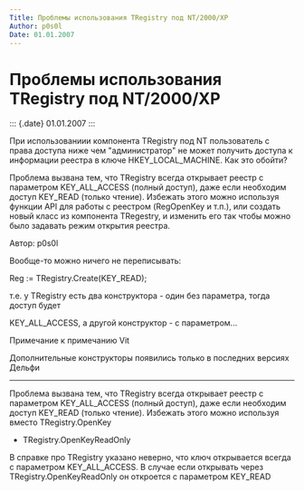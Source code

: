 ```yaml
---
Title: Проблемы использования TRegistry под NT/2000/XP
Author: p0s0l
Date: 01.01.2007
---
```


Проблемы использования TRegistry под NT/2000/XP
===============================================

::: {.date}
01.01.2007
:::

При использованиии компонента TRegistry под NT пользователь с права
доступа ниже чем \"администратор\" не может получить доступа к
информации реестра в ключе HKEY\_LOCAL\_MACHINE. Как это обойти?

Проблема вызвана тем, что TRegistry всегда открывает реестр с параметром
KEY\_ALL\_ACCESS (полный доступ), даже если необходим доступ KEY\_READ
(только чтение). Избежать этого можно используя функции API для работы с
реестром (RegOpenKey и т.п.), или создать новый класс из компонента
TRegestry, и изменить его так чтобы можно было задавать режим открытия
реестра.

Автор: p0s0l

Вообще-то можно ничего не переписывать:

Reg := TRegistry.Create(KEY\_READ);

т.е. у TRegistry есть два конструктора - один без параметра, тогда
доступ будет

KEY\_ALL\_ACCESS, а другой конструктор - с параметром\...

Примечание к примечанию Vit

Дополнительные конструкторы появились только в последних версиях Дельфи

------------------------------------------------------------------------

Проблема вызвана тем, что TRegistry всегда открывает реестр с параметром
KEY\_ALL\_ACCESS (полный доступ), даже если необходим доступ KEY\_READ
(только чтение). Избежать этого можно используя вместо TRegistry.OpenKey
- TRegistry.OpenKeyReadOnly

В справке про TRegistry указано неверно, что ключ открывается всегда с
параметром KEY\_ALL\_ACCESS. В случае если открывать через
TRegistry.OpenKeyReadOnly он откроется с параметром KEY\_READ
